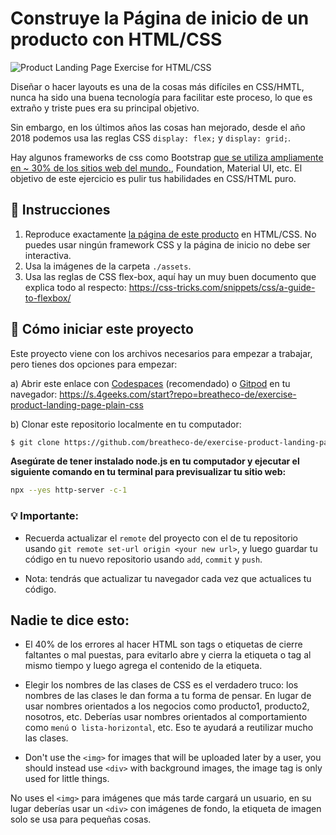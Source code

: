 <!-- hide -->
# Construye la Página de inicio de un producto con HTML/CSS
<!-- endhide -->

![Product Landing Page Exercise for HTML/CSS](https://github.com/breatheco-de/exercise-product-landing-page-plain-css/blob/master/.learn/assets/preview.png?raw=true)

Diseñar o hacer layouts es una de la cosas más difíciles en CSS/HMTL, nunca ha sido una buena tecnología para facilitar este proceso, lo que es extraño y triste pues era su principal objetivo.

Sin embargo, en los últimos años las cosas han mejorado, desde el año 2018 podemos usa las reglas CSS `display: flex;` y `display: grid;`.

Hay algunos frameworks de css como Bootstrap [que se utiliza ampliamente en ~ 30% de los sitios web del mundo.](https://w3techs.com/technologies/details/js-bootstrap), Foundation, Material UI, etc. El objetivo de este ejercicio es pulir tus habilidades en CSS/HTML puro.

## 📝 Instrucciones

1. Reproduce exactamente [la página de este producto](https://github.com/breatheco-de/exercise-product-landing-page-plain-css/blob/master/.learn/assets/preview.png?raw=true) en HTML/CSS. No puedes usar ningún framework CSS y la página de inicio no debe ser interactiva.
2. Usa la imágenes de la carpeta `./assets`.
3. Usa las reglas de CSS flex-box, aquí hay un muy buen documento que explica todo al respecto: https://css-tricks.com/snippets/css/a-guide-to-flexbox/

<how-to-start>
  
## 🌱  Cómo iniciar este proyecto

Este proyecto viene con los archivos necesarios para empezar a trabajar, pero tienes dos opciones para empezar:

a) Abrir este enlace con [Codespaces](https://4geeks.com/es/lesson/tutorial-de-github-codespaces) (recomendado) o [Gitpod](https://4geeks.com/es/lesson/como-utilizar-gitpod) en tu navegador: https://s.4geeks.com/start?repo=breatheco-de/exercise-product-landing-page-plain-css

b) Clonar este repositorio localmente en tu computador:

```sh
$ git clone https://github.com/breatheco-de/exercise-product-landing-page-plain-css.git
```
**Asegúrate de tener instalado node.js en tu computador y ejecutar el siguiente comando en tu terminal para previsualizar tu sitio web:**

```sh
npx --yes http-server -c-1
```
</how-to-start>

### 💡 Importante: 

+ Recuerda actualizar el `remote` del proyecto con el de tu repositorio usando `git remote set-url origin <your new url>`, y luego guardar tu código en tu nuevo repositorio usando `add`, `commit` y `push`.

+ Nota: tendrás que actualizar tu navegador cada vez que actualices tu código.

## Nadie te dice esto:

- El 40% de los errores al hacer HTML son tags o etiquetas de cierre faltantes o mal puestas, para evitarlo abre y cierra la etiqueta o tag al mismo tiempo y luego agrega el contenido de la etiqueta.

- Elegir los nombres de las clases de CSS es el verdadero truco: los nombres de las clases le dan forma a tu forma de pensar. En lugar de usar nombres orientados a los negocios como producto1, producto2, nosotros, etc. Deberías usar nombres orientados al comportamiento como `menú` o` lista-horizontal`, etc. Eso te ayudará a reutilizar mucho las clases.

- Don't use the `<img>` for images that will be uploaded later by a user, you should instead use `<div>` with background images, the image tag is only used for little things.

No uses el `<img>` para imágenes que más tarde cargará un usuario, en su lugar deberías usar un `<div>` con imágenes de fondo, la etiqueta de imagen solo se usa para pequeñas cosas.
